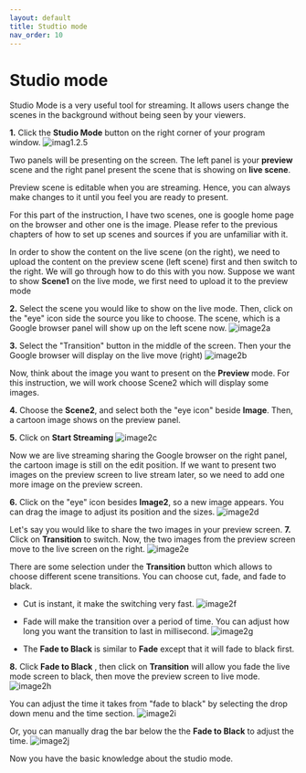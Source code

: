 ```yaml
---
layout: default
title: Studtio mode
nav_order: 10
---
```


# Studio mode #

Studio Mode is a very useful tool for streaming. It allows users change the scenes in the background without being seen by your viewers.

**1.** Click the **Studio Mode** button on the right corner of your program window. 
![_imag1.2.5_](https://github.com/kailinwei/using-OBS/blob/gh-pages/assets/images/task1.2.5.png?raw=true "Click Studio Mode") 

Two panels will be presenting on the screen. The left panel is your **preview** scene and the right panel present the scene that is showing on **live scene**.

 Preview scene is editable when you are streaming. Hence, you can always make changes to it until you feel you are ready to present. 

 For this part of the instruction, I have two scenes, one is google home page on the browser and other one is the image. Please refer to the previous chapters of how to set up scenes and sources if you are unfamiliar with it. 

 In order to show the content on the live scene (on the right), we need to upload the content on the preview scene (left scene) first and then switch to the right. We will go through how to do this with you now. Suppose we want to show **Scene1** on the live mode, we first need to upload it to the preview mode

**2.** Select the scene you would like to show on the live mode. Then, click on  the "eye" icon side the source you like to choose. The scene, which is a Google browser panel will show up on the left scene now.
![_image2a_](https://github.com/kailinwei/using-OBS/blob/gh-pages/assets/images/task2a.png?raw=true "Two screens apears") 

**3.** Select the "Transition" button in the middle of the screen. Then your the Google browser will display on the live move (right)
 ![ _image2b_](https://github.com/kailinwei/using-OBS/blob/gh-pages/assets/images/task2b.png?raw=true "Select transition") 

Now, think about the image you want to present on the **Preview** mode. For this instruction, we will work choose Scene2 which will display some images.

**4.** Choose the **Scene2**, and select both the "eye icon" beside **Image**. Then, a cartoon image shows on the preview panel.

**5.** Click on **Start Streaming**
![_image2c_](https://github.com/kailinwei/using-OBS/blob/gh-pages/assets/images/task2c.png?raw=true "Studio Mode") 

 Now we are live streaming sharing the Google browser on the right panel, the cartoon image is still on the edit position.
 If we want to present two images on the preview screen to live stream later,  so we need to add one more image on the preview screen.

**6.** Click on the "eye" icon besides **Image2**, so a new image appears. You can drag the image to adjust its position and the sizes.
 ![_image2d_](https://github.com/kailinwei/using-OBS/blob/gh-pages/assets/images/task2d.png?raw=true "Studio Mode") 

Let's say you would like to share the two images in your preview screen.
**7.** Click on **Transition** to switch. Now, the two images from the preview screen move to the live screen on the right.
 ![_image2e_](https://github.com/kailinwei/using-OBS/blob/gh-pages/assets/images/task2e.png?raw=true "Studio Mode") 

There are some selection under the **Transition** button which allows to choose different scene transitions. You can choose cut, fade, and fade to black.

* Cut is instant, it make the switching very fast.
![_image2f_](https://github.com/kailinwei/using-OBS/blob/gh-pages/assets/images/task2f.png?raw=true "After Transition") 
* Fade will make the transition over a period of time. You can adjust how long you want the transition to last in millisecond.
![_image2g_](https://github.com/kailinwei/using-OBS/blob/gh-pages/assets/images/task2g.png?raw=true "Fade selections") 

* The **Fade to Black** is similar to **Fade** except that it will fade to black first.

**8.** Click **Fade to Black** , then click on **Transition** will allow you fade the live mode screen to black, then move the preview screen to live mode.
![_image2h_](https://github.com/kailinwei/using-OBS/blob/gh-pages/assets/images/task2h.png?raw=true "Fade selections") 

You can adjust the time it takes from "fade to black" by selecting the drop down menu and the time section.
![_image2i_](https://github.com/kailinwei/using-OBS/blob/gh-pages/assets/images/task2i.png?raw=true "Fade to black")

Or, you can manually drag the bar below the the **Fade to Black** to adjust the time.
![_image2j_](https://github.com/kailinwei/using-OBS/blob/gh-pages/assets/images/task2j.png?raw=true "Drag the bar")

Now you have the basic knowledge about the studio mode.
